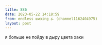 ```yaml
---
title: 886
date: 2023-05-22 14:18:59
from: endless шизing ⍼ (channel1162404975)
layout: post
---
```


я больше не пойду в дыру цвета хаки
